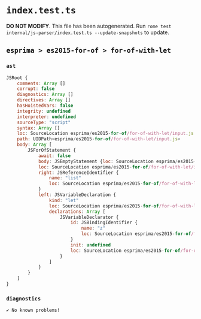 # `index.test.ts`

**DO NOT MODIFY**. This file has been autogenerated. Run `rome test internal/js-parser/index.test.ts --update-snapshots` to update.

## `esprima > es2015-for-of > for-of-with-let`

### `ast`

```javascript
JSRoot {
	comments: Array []
	corrupt: false
	diagnostics: Array []
	directives: Array []
	hasHoistedVars: false
	integrity: undefined
	interpreter: undefined
	sourceType: "script"
	syntax: Array []
	loc: SourceLocation esprima/es2015-for-of/for-of-with-let/input.js 1:0-2:0
	path: UIDPath<esprima/es2015-for-of/for-of-with-let/input.js>
	body: Array [
		JSForOfStatement {
			await: false
			body: JSEmptyStatement {loc: SourceLocation esprima/es2015-for-of/for-of-with-let/input.js 1:19-1:20}
			loc: SourceLocation esprima/es2015-for-of/for-of-with-let/input.js 1:0-1:20
			right: JSReferenceIdentifier {
				name: "list"
				loc: SourceLocation esprima/es2015-for-of/for-of-with-let/input.js 1:14-1:18 (list)
			}
			left: JSVariableDeclaration {
				kind: "let"
				loc: SourceLocation esprima/es2015-for-of/for-of-with-let/input.js 1:5-1:10
				declarations: Array [
					JSVariableDeclarator {
						id: JSBindingIdentifier {
							name: "z"
							loc: SourceLocation esprima/es2015-for-of/for-of-with-let/input.js 1:9-1:10 (z)
						}
						init: undefined
						loc: SourceLocation esprima/es2015-for-of/for-of-with-let/input.js 1:9-1:10
					}
				]
			}
		}
	]
}
```

### `diagnostics`

```
✔ No known problems!

```
